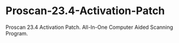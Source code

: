 # Proscan-23.4-Activation-Patch
Proscan 23.4 Activation Patch. All-In-One Computer Aided Scanning Program.
